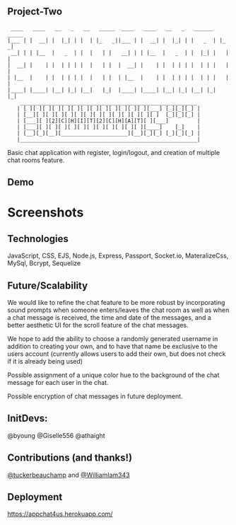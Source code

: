 ## Project-Two
```
 ____   ____   __   _   __   _____  ____   ____   __   _   ______   _____ 
|___ | |  __| |  |_| | |  | |_   _||___ | |  __| |  |_| | |   _  | |_   _|
 __| | | |__  |   _  | |  |   | |   __| | | |__  |   _  | |  |_| |   | |
|  __| |    | |  | | | |  |   | |  |  __| |    | |  | | | |  | | |   | |
| |__  |    | |  | | | |  |   | |  | |__  |    | |  | | | |  | | |   | |  
|____| |____| |__| |_| |__|   |_|  |____| |____| |__| |_| |__| |_|   |_|
    ________________________________________________________
   | [ ][ ][ ][ ][ ][ ][ ][ ][ ][ ][ ][ ][ ][___] [_][_][_] |
   | [__][ ][ ][ ][ ][ ][ ][ ][ ][ ][ ][ ][ ][ ]  [_][_][_] |
   | [___][ ][2][C][H][I][T][2][C][H][A][T][ ][___]         |
   | [___][ ][ ][ ][ ][ ][ ][ ][ ][ ][ ][ ][____]    [_]    |
   | [__][_][__][_____________________][__][_][_] [_][_][_] |
   |________________________________________________________|
  ```
  
Basic chat application with register, login/logout, and creation of multiple chat rooms feature. 

## Demo
# Screenshots

## Technologies
JavaScript, CSS, EJS, Node.js, Express, Passport, Socket.io, MateralizeCss, MySql, Bcrypt, Sequelize

## Future/Scalability
We would like to refine the chat feature to be more robust by incorporating sound prompts when someone enters/leaves the chat room as well as when a chat message is received, the time and date of the messages, and a better aesthetic UI for the scroll feature of the chat messages. 

We hope to add the ability to choose a randomly generated username in addition to creating your own, and to have that name be exclusive to the users account (currently allows users to add their own, but does not check if it is already being used)

Possible assignment of a unique color hue to the background of the chat message for each user in the chat. 

Possible encryption of chat messages in future deployment. 

## InitDevs:
@byoung @Giselle556 @athaight

## Contributions (and thanks!)
<a href="https://github.com/tuckerbeauchamp" target="_blank">@tuckerbeauchamp</a> and <a href="https://github.com/Williamlam343" target="_blank">@Williamlam343</a>

## Deployment
https://appchat4us.herokuapp.com/
